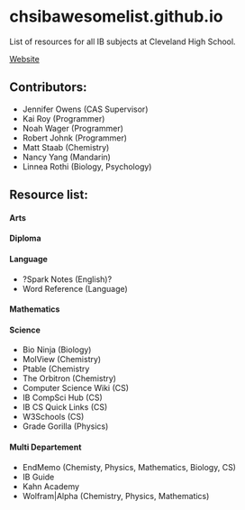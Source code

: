 # chsibawesomelist.github.io
List of resources for all IB subjects at Cleveland High School.

[Website](https://chsibawesomelist.github.io/)

## Contributors:
* Jennifer Owens (CAS Supervisor)
* Kai Roy (Programmer)
* Noah Wager (Programmer)
* Robert Johnk (Programmer)
* Matt Staab (Chemistry)
* Nancy Yang (Mandarin)
* Linnea Rothi (Biology, Psychology)

## Resource list:
#### Arts
#### Diploma
#### Language
* ?Spark Notes (English)?
* Word Reference (Language)
#### Mathematics
#### Science
* Bio Ninja (Biology)
* MolView (Chemistry)
* Ptable (Chemistry
* The Orbitron (Chemistry)
* Computer Science Wiki (CS)
* IB CompSci Hub (CS)
* IB CS Quick Links (CS)
* W3Schools (CS)
* Grade Gorilla (Physics)
#### Multi Departement
* EndMemo (Chemisty, Physics, Mathematics, Biology, CS)
* IB Guide
* Kahn Academy
* Wolfram|Alpha (Chemistry, Physics, Mathematics)


